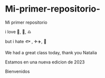 # Mi-primer-repositorio-

Mi primer  repositorio

 i love :chocolate_bar:, :dog:, :libra:
 
 but i hate :fish: , ✈:airplane:, :pear:
 
 We had a great class today, thank you Natalia 

Estamos en una nueva edicion de 2023

Bienvenidos